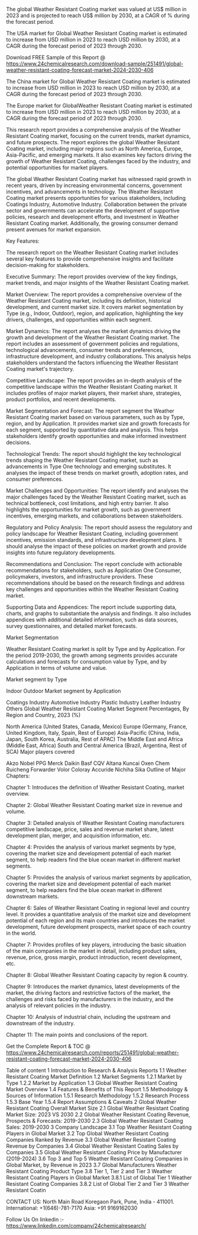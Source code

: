 The global Weather Resistant Coating market was valued at US$ million in 2023 and is projected to reach US$ million by 2030, at a CAGR of % during the forecast period.

The USA market for Global Weather Resistant Coating  market is estimated to increase from USD million in 2023 to reach USD million by 2030, at a CAGR during the forecast period of 2023 through 2030.

Download FREE Sample of this Report @ https://www.24chemicalresearch.com/download-sample/251491/global-weather-resistant-coating-forecast-market-2024-2030-406

The China market for Global Weather Resistant Coating  market is estimated to increase from USD million in 2023 to reach USD million by 2030, at a CAGR during the forecast period of 2023 through 2030.

The Europe market for GlobalWeather Resistant Coating  market is estimated to increase from USD million in 2023 to reach USD million by 2030, at a CAGR during the forecast period of 2023 through 2030.

This research report provides a comprehensive analysis of the Weather Resistant Coating market, focusing on the current trends, market dynamics, and future prospects. The report explores the global Weather Resistant Coating market, including major regions such as North America, Europe, Asia-Pacific, and emerging markets. It also examines key factors driving the growth of Weather Resistant Coating, challenges faced by the industry, and potential opportunities for market players.

The global Weather Resistant Coating market has witnessed rapid growth in recent years, driven by increasing environmental concerns, government incentives, and advancements in technology. The Weather Resistant Coating market presents opportunities for various stakeholders, including Coatings Industry, Automotive Industry. Collaboration between the private sector and governments can accelerate the development of supportive policies, research and development efforts, and investment in Weather Resistant Coating market. Additionally, the growing consumer demand present avenues for market expansion.

Key Features:

The research report on the Weather Resistant Coating market includes several key features to provide comprehensive insights and facilitate decision-making for stakeholders.

Executive Summary: The report provides overview of the key findings, market trends, and major insights of the Weather Resistant Coating market.

Market Overview: The report provides a comprehensive overview of the Weather Resistant Coating market, including its definition, historical development, and current market size. It covers market segmentation by Type (e.g., Indoor, Outdoor), region, and application, highlighting the key drivers, challenges, and opportunities within each segment.

Market Dynamics: The report analyses the market dynamics driving the growth and development of the Weather Resistant Coating market. The report includes an assessment of government policies and regulations, technological advancements, consumer trends and preferences, infrastructure development, and industry collaborations. This analysis helps stakeholders understand the factors influencing the Weather Resistant Coating market's trajectory.

Competitive Landscape: The report provides an in-depth analysis of the competitive landscape within the Weather Resistant Coating market. It includes profiles of major market players, their market share, strategies, product portfolios, and recent developments.

Market Segmentation and Forecast: The report segment the Weather Resistant Coating market based on various parameters, such as by Type, region, and by Application. It provides market size and growth forecasts for each segment, supported by quantitative data and analysis. This helps stakeholders identify growth opportunities and make informed investment decisions.

Technological Trends: The report should highlight the key technological trends shaping the Weather Resistant Coating market, such as advancements in Type One technology and emerging substitutes. It analyses the impact of these trends on market growth, adoption rates, and consumer preferences.

Market Challenges and Opportunities: The report identify and analyses the major challenges faced by the Weather Resistant Coating market, such as technical bottleneck, cost limitations, and high entry barrier. It also highlights the opportunities for market growth, such as government incentives, emerging markets, and collaborations between stakeholders.

Regulatory and Policy Analysis: The report should assess the regulatory and policy landscape for Weather Resistant Coating, including government incentives, emission standards, and infrastructure development plans. It should analyse the impact of these policies on market growth and provide insights into future regulatory developments.

Recommendations and Conclusion: The report conclude with actionable recommendations for stakeholders, such as Application One Consumer, policymakers, investors, and infrastructure providers. These recommendations should be based on the research findings and address key challenges and opportunities within the Weather Resistant Coating market.

Supporting Data and Appendices: The report include supporting data, charts, and graphs to substantiate the analysis and findings. It also includes appendices with additional detailed information, such as data sources, survey questionnaires, and detailed market forecasts.

Market Segmentation

Weather Resistant Coating market is split by Type and by Application. For the period 2019-2030, the growth among segments provides accurate calculations and forecasts for consumption value by Type, and by Application in terms of volume and value.

Market segment by Type

Indoor
Outdoor
Market segment by Application

Coatings Industry
Automotive Industry
Plastic Industry
Leather Industry
Others
Global Weather Resistant Coating Market Segment Percentages, By Region and Country, 2023 (%)

North America (United States, Canada, Mexico)
Europe (Germany, France, United Kingdom, Italy, Spain, Rest of Europe)
Asia-Pacific (China, India, Japan, South Korea, Australia, Rest of APAC)
The Middle East and Africa (Middle East, Africa)
South and Central America (Brazil, Argentina, Rest of SCA)
Major players covered

Akzo Nobel
PPG
Merck
Daikin
Basf
CQV
Altana
Kuncai
Oxen Chem
Ruicheng
Forwarder
Volor
Coloray
Accuride
Nichiha
Sika
Outline of Major Chapters:

Chapter 1: Introduces the definition of Weather Resistant Coating, market overview.

Chapter 2: Global Weather Resistant Coating market size in revenue and volume.

Chapter 3: Detailed analysis of Weather Resistant Coating manufacturers competitive landscape, price, sales and revenue market share, latest development plan, merger, and acquisition information, etc.

Chapter 4: Provides the analysis of various market segments by type, covering the market size and development potential of each market segment, to help readers find the blue ocean market in different market segments.

Chapter 5: Provides the analysis of various market segments by application, covering the market size and development potential of each market segment, to help readers find the blue ocean market in different downstream markets.

Chapter 6: Sales of Weather Resistant Coating in regional level and country level. It provides a quantitative analysis of the market size and development potential of each region and its main countries and introduces the market development, future development prospects, market space of each country in the world.

Chapter 7: Provides profiles of key players, introducing the basic situation of the main companies in the market in detail, including product sales, revenue, price, gross margin, product introduction, recent development, etc.

Chapter 8: Global Weather Resistant Coating capacity by region & country.

Chapter 9: Introduces the market dynamics, latest developments of the market, the driving factors and restrictive factors of the market, the challenges and risks faced by manufacturers in the industry, and the analysis of relevant policies in the industry.

Chapter 10: Analysis of industrial chain, including the upstream and downstream of the industry.

Chapter 11: The main points and conclusions of the report.

Get the Complete Report & TOC @ https://www.24chemicalresearch.com/reports/251491/global-weather-resistant-coating-forecast-market-2024-2030-406

Table of content
1 Introduction to Research & Analysis Reports
1.1 Weather Resistant Coating Market Definition
1.2 Market Segments
1.2.1 Market by Type
1.2.2 Market by Application
1.3 Global Weather Resistant Coating Market Overview
1.4 Features & Benefits of This Report
1.5 Methodology & Sources of Information
1.5.1 Research Methodology
1.5.2 Research Process
1.5.3 Base Year
1.5.4 Report Assumptions & Caveats
2 Global Weather Resistant Coating Overall Market Size
2.1 Global Weather Resistant Coating Market Size: 2023 VS 2030
2.2 Global Weather Resistant Coating Revenue, Prospects & Forecasts: 2019-2030
2.3 Global Weather Resistant Coating Sales: 2019-2030
3 Company Landscape
3.1 Top Weather Resistant Coating Players in Global Market
3.2 Top Global Weather Resistant Coating Companies Ranked by Revenue
3.3 Global Weather Resistant Coating Revenue by Companies
3.4 Global Weather Resistant Coating Sales by Companies
3.5 Global Weather Resistant Coating Price by Manufacturer (2019-2024)
3.6 Top 3 and Top 5 Weather Resistant Coating Companies in Global Market, by Revenue in 2023
3.7 Global Manufacturers Weather Resistant Coating Product Type
3.8 Tier 1, Tier 2 and Tier 3 Weather Resistant Coating Players in Global Market
3.8.1 List of Global Tier 1 Weather Resistant Coating Companies
3.8.2 List of Global Tier 2 and Tier 3 Weather Resistant Coatin

CONTACT US:
North Main Road Koregaon Park, Pune, India - 411001.
International: +1(646)-781-7170
Asia: +91 9169162030

Follow Us On linkedin :- https://www.linkedin.com/company/24chemicalresearch/
